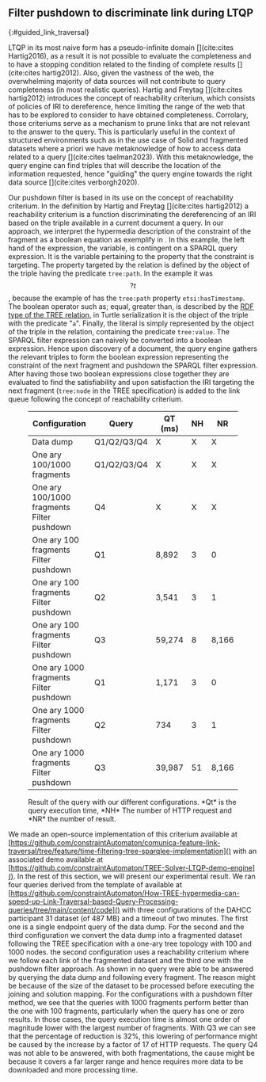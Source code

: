 ## Filter pushdown to discriminate link during LTQP
{:#guided_link_traversal}

LTQP in its most naive form has a pseudo-infinite domain [](cite:cites Hartig2016), as a result
it is not possible to evaluate the completeness and to have a stopping condition related to the finding of complete results [](cite:cites hartig2012). 
Also, given the vastness of the web, the overwhelming majority of data sources will not contribute to query completeness (in most realistic queries).
Hartig and Freytag [](cite:cites hartig2012) introduces the concept of reachability criterium, which consists of policies
of IRI to dereference, hence limiting the range of the web that has to be explored to consider to have obtained completeness.
Corrolary, those criteriums serve as a mechanism to prune links that are not relevant to the answer to the query.
This is particularly useful in the context of structured environments such as in the use case of Solid and fragmented datasets
where a priori we have metaknowledge of how to access data related to a query [](cite:cites taelman2023).
With this metaknowledge, the query engine can find triples that will describe the location of the information requested,
hence "guiding" the query engine towards the right data source [](cite:cites verborgh2020). 

Our pushdown filter is based in its use on the concept of reachability criterium.
In the definition by Hartig and Freytag [](cite:cites hartig2012) a reachability criterium is a function discriminating the dereferencing of 
an IRI based on the triple available in a current document a query.
In our approach, we interpret the hypermedia description of the constraint of the fragment as a boolean equation as
exemplify in [](#example-sparql).
In this example, the left hand of the expression, the variable, is contingent on a SPARQL query expression.
It is the variable pertaining to the property that the constraint is targeting.
The property targeted by the relation is defined by the object of the triple having the predicate `tree:path`.
In the example it was $$ ?t $$, because the example of [](#TREE-relation-turtle-example)
has the `tree:path` property `etsi:hasTimestamp`. 
The boolean operator such as; equal, greater than, is described by the [RDF type of the TREE relation](https://treecg.github.io/specification/#Relation), in Turtle serialization it is the object of the triple with the predicate "`a`".
Finally, the literal is simply represented by the object of the triple in the relation,
containing the predicate `tree:value`.
The SPARQL filter expression can naively be converted into a boolean expression.
Hence upon discovery of a document, the query engine gathers the relevant triples to form the boolean expression 
representing the constraint of the next fragment and pushdown the SPARQL filter expression.
After having those two boolean expressions close together they are evaluated to find the satisfiability and upon satisfaction
the IRI targeting the next fragment (`tree:node` in the TREE specification) is added to the link queue following the
concept of reachability criterium.

<figure id="results-queries" markdown="1" class="table table-smaller-font">

| Configuration                              | Query       | QT (ms) | NH | NR    |
|--------------------------------------------|-------------|---------|----|-------|
| Data dump                                  | Q1/Q2/Q3/Q4 | X       | X  | X     |
| One ary 100/1000 fragments                 | Q1/Q2/Q3/Q4 | X       | X  | X     |
| One ary 100/1000 fragments Filter pushdown | Q4          | X       | X  | X     |
| One ary 100 fragments Filter pushdown      | Q1          | 8,892   | 3  | 0     |
| One ary 100 fragments Filter pushdown      | Q2          | 3,541   | 3  | 1     |
| One ary 100 fragments Filter pushdown      | Q3          | 59,274  | 8  | 8,166 |
| One ary 1000 fragments Filter pushdown     | Q1          | 1,171   | 3  | 0     |
| One ary 1000 fragments Filter pushdown     | Q2          | 734     | 3  | 1     |
| One ary 1000 fragments Filter pushdown     | Q3          | 39,987  | 51 | 8,166 |

<figcaption markdown="block">
Result of the query with our different configurations. *Qt* is the query execution time,
*NH* The number of HTTP request and *NR* the number of result.
</figcaption>
</figure>


We made an open-source implementation of this criterium available at [https://github.com/constraintAutomaton/comunica-feature-link-traversal/tree/feature/time-filtering-tree-sparqlee-implementation]() with an associated demo available at
[https://github.com/constraintAutomaton/TREE-Solver-LTQP-demo-engine](). In the rest of this section, we will present our experimental result.
We ran four queries derived from the template of [](#example-sparql) available at 
[https://github.com/constraintAutomaton/How-TREE-hypermedia-can-speed-up-Link-Traversal-based-Query-Processing-queries/tree/main/content/code]() 
with three configurations of the DAHCC participant 31 dataset (of 487 MB) and a timeout of two minutes. 
The first one is a single endpoint query of the data dump. 
For the second and the third configuration we convert the data dump into a 
fragmented dataset following the TREE specification with a one-ary tree topology with 100 and 1000 nodes.
the second configuration uses  a reachability criterium where we follow each link of the fragmented dataset and the third one with the 
pushdown filter approach. As shown in [](#results-queries) no query were able to be answered by querying the data dump and following every fragment. 
The reason might be because of the size of the dataset to be processed before executing the joining and solution mapping.
For the configurations with a pushdown filter method, we see that the queries with 1000 fragments perform better than
the one with 100 fragments, particularly when the query has one or zero results. In those cases, the query execution time is almost one
order of magnitude lower with the largest number of fragments. 
With Q3 we can see that the percentage of reduction is 32%, this lowering of performance might be caused by the increase by a factor of 17
of HTTP requests. The query Q4 was not able to be answered, with both fragmentations, the cause might be because it covers a far larger range and hence requires more data to be downloaded and more processing time.


